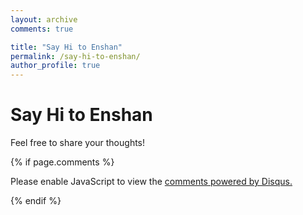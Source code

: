 ```yaml
---
layout: archive
comments: true

title: "Say Hi to Enshan"
permalink: /say-hi-to-enshan/
author_profile: true
---
```


# Say Hi to Enshan

Feel free to share your thoughts!


{% if page.comments %}

<div id="disqus_thread"></div>
<script>
    /**
    *  RECOMMENDED CONFIGURATION VARIABLES: EDIT AND UNCOMMENT 
    *  THE SECTION BELOW TO INSERT DYNAMIC VALUES FROM YOUR 
    *  PLATFORM OR CMS.
    *  LEARN WHY DEFINING THESE VARIABLES IS IMPORTANT: 
    *  https://disqus.com/admin/universalcode/#configuration-variables*/
    var disqus_config = function () {
    this.page.url = '{{ site.url }}{{ page.url }}';  // Replace PAGE_URL with your page's canonical URL variable
    this.page.identifier = '{{ page.url }}'; // Replace PAGE_IDENTIFIER with your page's unique identifier variable
    };
    (function() {  // REQUIRED CONFIGURATION VARIABLE: EDIT THE SHORTNAME BELOW
    var d = document, s = d.createElement('script');
    s.src = 'https://enshan.disqus.com/embed.js';  // IMPORTANT: Replace EXAMPLE with your forum shortname!
    s.setAttribute('data-timestamp', +new Date());
    (d.head || d.body).appendChild(s);
    })();
</script>
<noscript>Please enable JavaScript to view the 
    <a href="https://disqus.com/?ref_noscript" rel="nofollow">comments powered by Disqus.</a>
</noscript>

{% endif %}